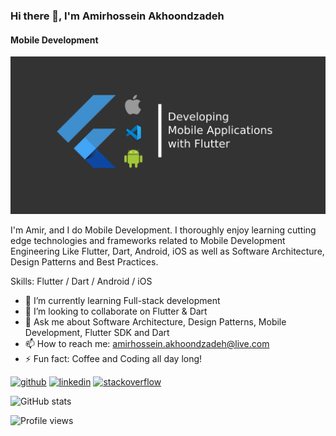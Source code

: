 ### Hi there 👋, I'm Amirhossein Akhoondzadeh
#### Mobile Development
![Mobile Development](https://github.com/amirhosseinakhoondzadeh/amirhosseinakhoondzadeh/blob/main/assets/flutter-banner.png)

I'm Amir, and I do Mobile Development. I thoroughly enjoy learning cutting edge technologies and frameworks related to Mobile Development Engineering Like Flutter, Dart, Android, iOS as well as Software Architecture, Design Patterns and Best Practices.

Skills: Flutter / Dart / Android / iOS

- 🌱 I’m currently learning Full-stack development 
- 👯 I’m looking to collaborate on Flutter & Dart 
- 💬 Ask me about Software Architecture, Design Patterns, Mobile Development, Flutter SDK and Dart 
- 📫 How to reach me: amirhossein.akhoondzadeh@live.com 
- ⚡ Fun fact: Coffee and Coding all day long! 


[<img src='https://cdn.jsdelivr.net/npm/simple-icons@3.0.1/icons/github.svg' alt='github' height='40'>](https://github.com/amirhosseinakhoondzadeh)  [<img src='https://cdn.jsdelivr.net/npm/simple-icons@3.0.1/icons/linkedin.svg' alt='linkedin' height='40'>](https://www.linkedin.com/in/amirhosseinakhoondzadeh/)  [<img src='https://cdn.jsdelivr.net/npm/simple-icons@3.0.1/icons/stackoverflow.svg' alt='stackoverflow' height='40'>](https://stackoverflow.com/users/4297023)  

![GitHub stats](https://github-readme-stats.vercel.app/api?username=amirhosseinakhoondzadeh&show_icons=true)  

![Profile views](https://gpvc.arturio.dev/amirhosseinakhoondzadeh)  
